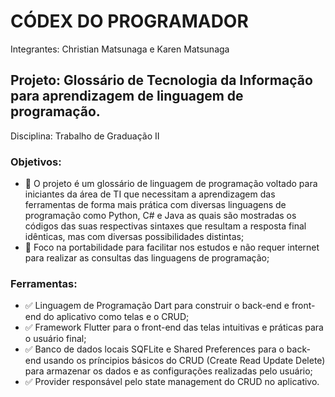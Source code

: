 # CÓDEX DO PROGRAMADOR

Integrantes: Christian Matsunaga e Karen Matsunaga

## Projeto: Glossário de Tecnologia da Informação para aprendizagem de linguagem de programação.

Disciplina: Trabalho de Graduação II

### Objetivos:
* :blue_book: O projeto é um glossário de linguagem de programação voltado para iniciantes da área de TI que necessitam a aprendizagem das ferramentas de forma mais prática com diversas linguagens de programação como Python, C# e Java as quais são mostradas os códigos das suas respectivas sintaxes que resultam a resposta final idênticas, mas com diversas possibilidades distintas;
* :mobile_phone_off: Foco na portabilidade para facilitar nos estudos e não requer internet para realizar as consultas das linguagens de programação;

### Ferramentas:
* :white_check_mark: Linguagem de Programação Dart para construir o back-end e front-end do aplicativo como telas e o CRUD;
* :white_check_mark: Framework Flutter para o front-end das telas intuitivas e práticas para o usuário final;
* :white_check_mark: Banco de dados locais SQFLite e Shared Preferences para o back-end usando os príncipios básicos do CRUD (Create Read Update Delete) para armazenar os dados e as configurações realizadas pelo usuário;
* :white_check_mark: Provider responsável pelo state management do CRUD no aplicativo.
